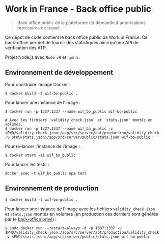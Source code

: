 # Work in France - Back office public

> Back office public de la plateforme de demande d'autorisations provisoires de travail.

Ce dépôt de code contient le back office public de Work in France. Ce back-office permet de fournir des statistiques ainsi qu'une API de verification des ATP.

Projet Node.js avec `Node v9` et `npm 5`.

## Environnement de développement

Pour construire l'image Docker :

```shell
$ docker build -t wif-bo-public .
```

Pour lancer une instance de l'image :

```shell
$ docker run -p 1337:1337 --name wif_bo_public wif-bo-public

# Avec les fichiers `validity_check.json` et `stats.json` montés en volumes.
$ docker run -p 1337:1337 --name wif_bo_public -v $PWD/validity_check.json:/app/src/server/apt/production/validity_check.json -v $PWD/stats.json:/app/src/server/public/stats.json wif-bo-public
```

Pour re-lancer l'instance de l'image :

```shell
$ docker start -ai wif_bo_public
```

Pour lancer les tests :

```shell
docker exec -t wif_bo_public npm test
```

## Environnement de production

```shell
$ docker build -t wif-bo-public .
```

Pour lancer une instance de l'image avec les fichiers `validity_check.json` et `stats.json` montés en volumes (en production ces derniers sont générés par le [back-office privé](https://github.com/SocialGouv/work-in-france-bo)) :

```shell
$ sudo docker run --restart=always -d -p 1337:1337 -v $PWD/validity_check.json:/app/src/server/apt/production/validity_check.json -v $PWD/stats.json:/app/src/server/public/stats.json wif-bo-public
```
